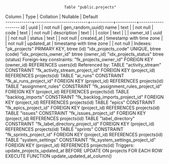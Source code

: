                               Table "public.projects"
   Column    |           Type           | Collation | Nullable |      Default      
-------------+--------------------------+-----------+----------+-------------------
 id          | uuid                     |           | not null | gen_random_uuid()
 name        | text                     |           | not null | 
 code        | text                     |           | not null | 
 description | text                     |           |          | 
 color       | text                     |           |          | 
 owner_id    | uuid                     |           | not null | 
 status      | text                     |           | not null | 
 created_at  | timestamp with time zone |           | not null | 
 updated_at  | timestamp with time zone |           | not null | 
Indexes:
    "pk_projects" PRIMARY KEY, btree (id)
    "idx_projects_code" UNIQUE, btree (code)
    "idx_projects_owner_id" btree (owner_id)
    "idx_projects_status" btree (status)
Foreign-key constraints:
    "fk_projects_owner_id" FOREIGN KEY (owner_id) REFERENCES users(id)
Referenced by:
    TABLE "activity_stream" CONSTRAINT "fk_activity_stream_project_id" FOREIGN KEY (project_id) REFERENCES projects(id)
    TABLE "ai_runs" CONSTRAINT "fk_ai_runs_project_id" FOREIGN KEY (project_id) REFERENCES projects(id)
    TABLE "assignment_rules" CONSTRAINT "fk_assignment_rules_project_id" FOREIGN KEY (project_id) REFERENCES projects(id)
    TABLE "backlog_imports" CONSTRAINT "fk_backlog_imports_project_id" FOREIGN KEY (project_id) REFERENCES projects(id)
    TABLE "epics" CONSTRAINT "fk_epics_project_id" FOREIGN KEY (project_id) REFERENCES projects(id)
    TABLE "issues" CONSTRAINT "fk_issues_project_id" FOREIGN KEY (project_id) REFERENCES projects(id)
    TABLE "label_directory" CONSTRAINT "fk_label_directory_project_id" FOREIGN KEY (project_id) REFERENCES projects(id)
    TABLE "sprints" CONSTRAINT "fk_sprints_project_id" FOREIGN KEY (project_id) REFERENCES projects(id)
    TABLE "system_settings" CONSTRAINT "fk_system_settings_project_id" FOREIGN KEY (project_id) REFERENCES projects(id)
Triggers:
    update_projects_updated_at BEFORE UPDATE ON projects FOR EACH ROW EXECUTE FUNCTION update_updated_at_column()